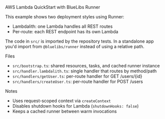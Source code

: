 AWS Lambda QuickStart with BlueLibs Runner

This example shows two deployment styles using Runner:

- Lambdalith: one Lambda handles all REST routes
- Per-route: each REST endpoint has its own Lambda

The code in `src/` is imported by the repository tests. In a standalone app you'd import from `@bluelibs/runner` instead of using a relative path.

Files
- `src/bootstrap.ts`: shared resources, tasks, and cached runner instance
- `src/handler.lambdalith.ts`: single handler that routes by method/path
- `src/handlers/getUser.ts`: per-route handler for GET /users/{id}
- `src/handlers/createUser.ts`: per-route handler for POST /users

Notes
- Uses request-scoped context via `createContext`
- Disables shutdown hooks for Lambda (`shutdownHooks: false`)
- Keeps a cached runner between warm invocations

